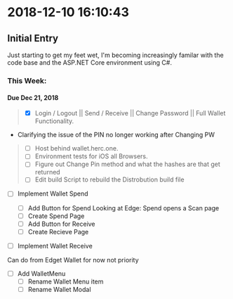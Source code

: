 # 2018-12-10 16:10:43

## Initial Entry

Just starting to get my feet wet,  I'm becoming increasingly familar with the code base and the ASP.NET Core environment using C#.

### This Week:

#### Due Dec 21, 2018
> - [X] Login / Logout || Send / Receive || Change Password || Full Wallet Functionality.  
  * Clarifying the issue of the PIN no longer working after Changing PW 
> - [ ] Host behind wallet.herc.one.   
> - [ ] Environment tests for iOS all Browsers.  
> - [ ] Figure out Change Pin method and what the hashes are that get returned
> - [ ] Edit build Script to rebuild the Distrobution build file 

- [ ] Implement Wallet Spend
  - [ ] Add Button for Spend
      Looking at Edge: Spend opens a Scan page 
  - [ ] Create Spend Page
  - [ ] Add Button for Receive
  - [ ] Create Recieve Page
- [ ] Implement Wallet Receive


Can do from Edget Wallet for now not priority
- [ ] Add WalletMenu
  - [ ] Rename Wallet Menu item
  - [ ] Rename Wallet Modal